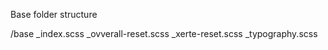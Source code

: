 Base folder structure

/base
    _index.scss
    _ovverall-reset.scss
    _xerte-reset.scss
    _typography.scss